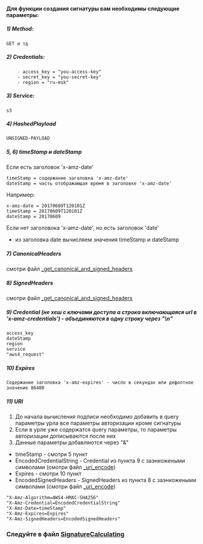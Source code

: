 ####  Для функции создания сигнатуры вам необходимы следующие параметры:
##### 1) Method:
```
GET и тд
```
##### 2) Credentials:
```
    - access_key = "you-access-key"
    - secret_key = "you-secret-key"
    - region = "ru-msk"
```
##### 3) Service:
```
s3
```
##### 4) HashedPlayload
```
UNSIGNED-PAYLOAD
```
##### 5, 6) timeStamp и dateStamp
Если есть заголовок 'x-amz-date'
```
timeStamp = содержание заголовка 'x-amz-date'
dateStamp = часть отображающая время в заголовке 'x-amz-date'
```
Например:
```
x-amz-date = 20170609T120101Z
timeStamp = 20170609T120101Z
dateStamp = 20170609
```
Если нет заголовока 'x-amz-date', но  есть заголовок 'date'
* из заголовка date вычисляем значения timeStamp и dateStamp

##### 7) CanonicalHeaders

смотри файл [_get_canonical_and_signed_headers](https://github.com/mailru/hit-doc/blob/master/authorization/v4-query/_get_canonical_and_signed_headers.md)

##### 8) SignedHeaders
смотри файл [_get_canonical_and_signed_headers](https://github.com/mailru/hit-doc/blob/master/authorization/v4-query/_get_canonical_and_signed_headers.md)
##### 9) Credential (не хеш с ключами доступа а строка включающаяся url в 'x-amz-credentials') - объединяются в одну строку через "\n"
```
access_key
dateStamp
region
service
"aws4_request"
```
##### 10) Expires
```
Содержание заголовка 'x-amz-expires' - число в секундах или дефолтное значение 86400
```
##### 11) URI
1. До начала вычисления подписи необходимо добавить в query параметры урла все параметры авторизации кроме сигнатуры
2. Если в урле уже содержатся query параметры, то параметры авторизации дописываются после них
3. Данные параметры добавляются через "&"

- timeStamp - смотри 5 пункт
- EncodedCredentialString - Credential из пункта 9 с заэнкожеными символами (смотри файл  [_uri_encode](https://github.com/mailru/hit-doc/blob/master/authorization/v4-query/_uri_encode.md))
- Expires - смотри 10 пункт
- EncodedSignedHeaders - SignedHeaders из пункта 8  с заэнкожеными символами (смотри файл  [_uri_encode](https://github.com/mailru/hit-doc/blob/master/authorization/v4-query/_uri_encode.md))
```
"X-Amz-Algorithm=AWS4-HMAC-SHA256"
"X-Amz-Credential=EncodedCredentialString"
"X-Amz-Date=timeStamp"
"X-Amz-Expires=Expires"
"X-Amz-SignedHeaders=EncodedSignedHeaders"
```

### Следуйте в файл  [SignatureCalculating](https://github.com/mailru/hit-doc/blob/master/authorization/v4-query/SignatureCalculating.md)
